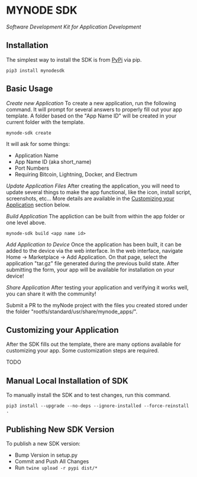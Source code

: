 # MYNODE SDK
*Software Development Kit for Application Development*

## Installation
The simplest way to install the SDK is from [PyPi](https://pypi.org/manage/project/mynodesdk/releases/) via pip.

`pip3 install mynodesdk`

## Basic Usage

*Create new Application*
To create a new application, run the following command. It will prompt for several answers to properly fill out your app template. A folder based on the "App Name ID" will be created in your current folder with the template.

`mynode-sdk create`

It will ask for some things:
- Application Name
- App Name ID (aka short_name)
- Port Numbers
- Requiring Bitcoin, Lightning, Docker, and Electrum

*Update Application Files*
After creating the application, you will need to update several things to make the app functional, like the icon, install script, screenshots, etc... More details are available in the [Customizing your Application](#customizing-your-application) section below.

*Build Application*
The appliction can be built from within the app folder or one level above.

`mynode-sdk build <app name id>`

*Add Application to Device*
Once the application has been built, it can be added to the device via the web interface. In the web interface, navigate Home -> Marketplace -> Add Application. On that page, select the application "tar.gz" file generated during the previous build state. After submitting the form, your app will be available for installation on your device!

*Share Application*
After testing your application and verifying it works well, you can share it with the community!

Submit a PR to the myNode project with the files you created stored under the folder "rootfs/standard/usr/share/mynode_apps/<app name id>".

## Customizing your Application
After the SDK fills out the template, there are many options available for customizing your app. Some customization steps are required.

TODO


## Manual Local Installation of SDK
To manually install the SDK and to test changes, run this command.

`pip3 install --upgrade --no-deps --ignore-installed --force-reinstall .`


## Publishing New SDK Version
To publish a new SDK version:
- Bump Version in setup.py
- Commit and Push All Changes
- Run `twine upload -r pypi dist/*`